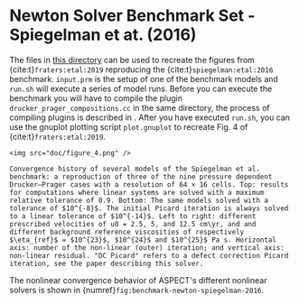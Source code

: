# Newton Solver Benchmark Set - Spiegelman et at. (2016)

The files in [this directory](https://github.com/geodynamics/aspect/tree/main/benchmarks/newton_solver_benchmark_set/spiegelman_et_al_2016)
can be used to recreate the figures from
{cite:t}`fraters:etal:2019` reproducing the {cite:t}`spiegelman:etal:2016` benchmark.
`input.prm` is the setup of one of the benchmark
models and `run.sh` will execute a series of model runs. Before you can execute
the benchmark you will have to compile the plugin `drucker_prager_compositions.cc` in
the same directory, the process of compiling plugins is described in [](sec:benchmark-run).
After you have executed `run.sh`, you can use the gnuplot plotting script
`plot.gnuplot` to recreate Fig. 4 of {cite:t}`fraters:etal:2019`.

```{figure-md} fig:benchmark-newton-spiegelman-2016
<img src="doc/figure_4.png" />

Convergence history of several models of the Spiegelman et al. benchmark: a reproduction of three of the nine pressure dependent Drucker–Prager cases with a resolution of 64 × 16 cells. Top: results for computations where linear systems are solved with a maximum relative tolerance of 0.9. Bottom: The same models solved with a tolerance of $10^{-8}$. The initial Picard iteration is always solved to a linear tolerance of $10^{-14}$. Left to right: different prescribed velocities of u0 = 2.5, 5, and 12.5 cm\yr, and and different background reference viscosities of respectively $\eta_{ref}$ = $10^{23}$, $10^{24}$ and $10^{25}$ Pa s. Horizontal axis: number of the non-linear (outer) iteration; and vertical axis: non-linear residual. "DC Picard" refers to a defect correction Picard iteration, see the paper describing this solver.
```

The nonlinear convergence behavior of ASPECT's different nonlinear solvers is shown in {numref}`fig:benchmark-newton-spiegelman-2016`.
